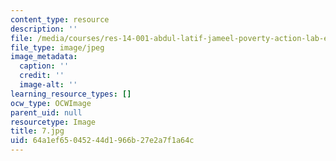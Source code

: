 ```yaml
---
content_type: resource
description: ''
file: /media/courses/res-14-001-abdul-latif-jameel-poverty-action-lab-executive-training-evaluating-social-programs-2009-spring-2009/64a1ef65045244d1966b27e2a7f1a64c_7.jpg
file_type: image/jpeg
image_metadata:
  caption: ''
  credit: ''
  image-alt: ''
learning_resource_types: []
ocw_type: OCWImage
parent_uid: null
resourcetype: Image
title: 7.jpg
uid: 64a1ef65-0452-44d1-966b-27e2a7f1a64c
---
```

